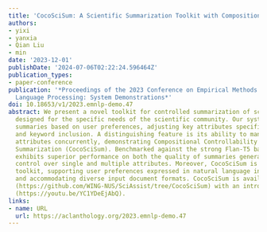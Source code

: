 ```yaml
---
title: 'CocoSciSum: A Scientific Summarization Toolkit with Compositional Controllability'
authors:
- yixi
- yanxia
- Qian Liu
- min
date: '2023-12-01'
publishDate: '2024-07-06T02:22:24.596464Z'
publication_types:
- paper-conference
publication: '*Proceedings of the 2023 Conference on Empirical Methods in Natural
  Language Processing: System Demonstrations*'
doi: 10.18653/v1/2023.emnlp-demo.47
abstract: We present a novel toolkit for controlled summarization of scientific documents,
  designed for the specific needs of the scientific community. Our system generates
  summaries based on user preferences, adjusting key attributes specifically of length
  and keyword inclusion. A distinguishing feature is its ability to manage multiple
  attributes concurrently, demonstrating Compositional Controllability for Scientific
  Summarization (CocoSciSum). Benchmarked against the strong Flan-T5 baseline, CocoSciSum
  exhibits superior performance on both the quality of summaries generated and the
  control over single and multiple attributes. Moreover, CocoSciSum is a user-centric
  toolkit, supporting user preferences expressed in natural language instructions,
  and accommodating diverse input document formats. CocoSciSum is available on GitHub
  (https://github.com/WING-NUS/SciAssist/tree/CocoSciSum) with an introduction video
  (https://youtu.be/YC1YDeEjAbQ).
links:
- name: URL
  url: https://aclanthology.org/2023.emnlp-demo.47
---
```

